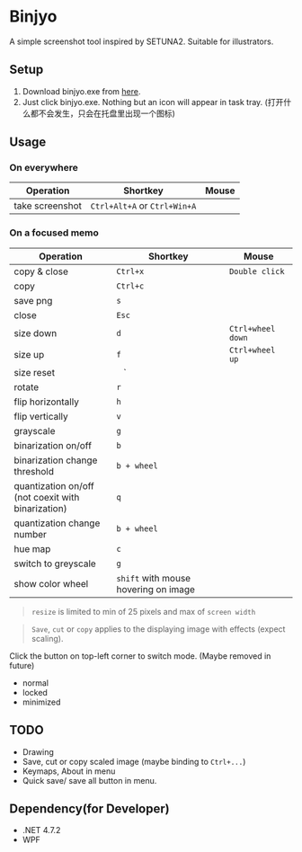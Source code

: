 # Binjyo

A simple screenshot tool inspired by SETUNA2.
Suitable for illustrators.

## Setup

1. Download binjyo.exe from [here](https://github.com/NikuKikai/Binjyo/releases).
2. Just click binjyo.exe. Nothing but an icon will appear in task tray. (打开什么都不会发生，只会在托盘里出现一个图标)

## Usage

### On everywhere

Operation | Shortkey | Mouse
--- | --- | ---
take screenshot | `Ctrl+Alt+A`  or `Ctrl+Win+A`|

### On a focused memo

Operation | Shortkey | Mouse
--- | --- | ---
copy & close | `Ctrl+x` | `Double click`
copy | `Ctrl+c`
save png | `s`
close | `Esc`
size down | `d` | `Ctrl+wheel down`
size up | `f` | `Ctrl+wheel up`
size reset | ` ` `
rotate | `r`
flip horizontally | `h`
flip vertically | `v`
grayscale | `g`
binarization on/off | `b`
binarization change threshold | `b + wheel`
quantization on/off <br>(not coexit with binarization) | `q`
quantization change number  | `b + wheel`
hue map | `c`
switch to greyscale | `g`
show color wheel | `shift` with mouse hovering on image

> `resize` is limited to min of 25 pixels and max of `screen width`

> `Save`, `cut` or `copy` applies to the displaying image with effects (expect scaling). 

Click the button on top-left corner to switch mode. (Maybe removed in future)
- normal
- locked
- minimized

## TODO

- Drawing
- Save, cut or copy scaled image (maybe binding to `Ctrl+...`)
- Keymaps, About in menu
- Quick save/ save all button in menu.


## Dependency(for Developer)

- .NET 4.7.2
- WPF

